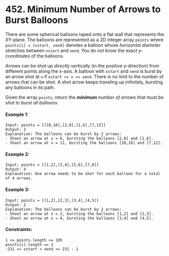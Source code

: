 # 452. Minimum Number of Arrows to Burst Balloons

There are some spherical balloons taped onto a flat wall that represents the XY-plane. The balloons are represented as a 2D integer array `points` where `points[i] = [xstart, xend]` denotes a balloon whose _horizontal diameter_ stretches between `xstart` and `xend`. You do not know the exact y-coordinates of the balloons.

Arrows can be shot up _directly vertically_ (in the positive y-direction) from different points along the x-axis. A balloon with `xstart` and `xend` is burst by an arrow shot at `x` if `xstart <= x <= xend`. There is no limit to the number of arrows that can be shot. A shot arrow keeps traveling up infinitely, bursting any balloons in its path.

Given the array `points`, return the **_minimum_** _number of arrows that must be shot to burst all balloons_.

#### Example 1:

    Input: points = [[10,16],[2,8],[1,6],[7,12]]
    Output: 2
    Explanation: The balloons can be burst by 2 arrows:
    - Shoot an arrow at x = 6, bursting the balloons [2,8] and [1,6].
    - Shoot an arrow at x = 11, bursting the balloons [10,16] and [7,12].

#### Example 2:

    Input: points = [[1,2],[3,4],[5,6],[7,8]]
    Output: 4
    Explanation: One arrow needs to be shot for each balloon for a total of 4 arrows.

#### Example 3:

    Input: points = [[1,2],[2,3],[3,4],[4,5]]
    Output: 2
    Explanation: The balloons can be burst by 2 arrows:
    - Shoot an arrow at x = 2, bursting the balloons [1,2] and [2,3].
    - Shoot an arrow at x = 4, bursting the balloons [3,4] and [4,5].

#### Constraints:

    1 <= points.length <= 105
    points[i].length == 2
    -231 <= xstart < xend <= 231 - 1
